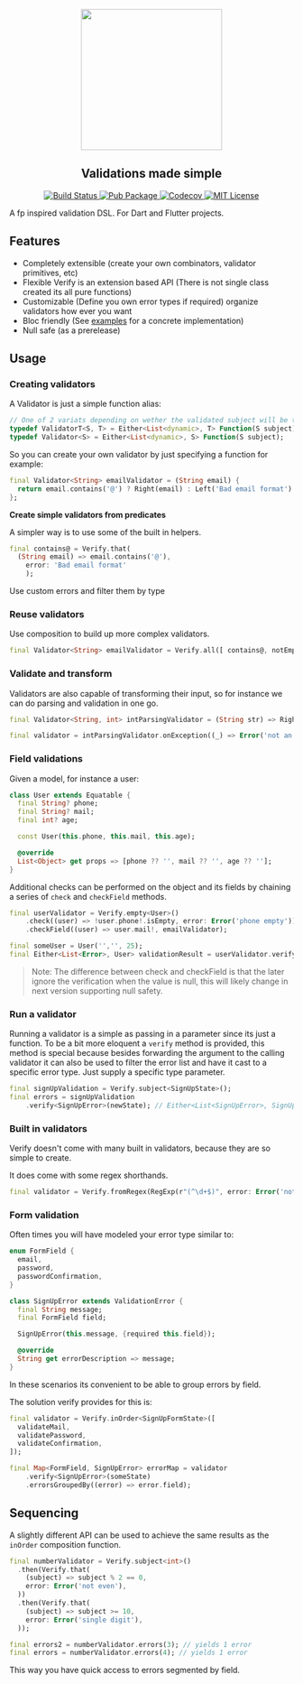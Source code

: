 <p align="center">
<img src="https://github.com/DanielCardonaRojas/verify/raw/master/verify_logo.png" height="250px">
</p>

<h2 align="center">
  Validations made simple
</h2>

<p align="center">
<a href="https://travis-ci.org/github/DanielCardonaRojas/verify">
<img alt="Build Status" src="https://travis-ci.org/DanielCardonaRojas/verify.svg?branch=master">
</a>
 <a href="https://pub.dartlang.org/packages/verify">
    <img alt="Pub Package" src="https://img.shields.io/pub/v/verify.svg">
  </a>

  <a href="https://codecov.io/gh/DanielCardonaRojas/verify">
    <img alt="Codecov" src="https://codecov.io/gh/DanielCardonaRojas/verify/branch/master/graph/badge.svg">
  </a>

<a href="https://opensource.org/licenses/MIT">
<img alt="MIT License" src="https://img.shields.io/badge/License-MIT-blue.svg">
</a>

</p>

A fp inspired validation DSL. For Dart and Flutter projects.

## Features

- Completely extensible (create your own combinators, validator primitives, etc)
- Flexible Verify is an extension based API (There is not single class created its all pure functions)
- Customizable (Define you own error types if required) organize validators how ever you want
- Bloc friendly (See [examples](https://github.com/DanielCardonaRojas/verify/tree/master/example) for a concrete implementation)
- Null safe (as a prerelease)

## Usage

### Creating validators

A Validator is just a simple function alias:

```dart
// One of 2 variats depending on wether the validated subject will be transformed into another type or not
typedef ValidatorT<S, T> = Either<List<dynamic>, T> Function(S subject);
typedef Validator<S> = Either<List<dynamic>, S> Function(S subject);
```

So you can create your own validator by just specifying a function for example:

```dart
final Validator<String> emailValidator = (String email) {
  return email.contains('@') ? Right(email) : Left('Bad email format')
};
```

**Create simple validators from predicates**

A simpler way is to use some of the built in helpers.

```dart
final contains@ = Verify.that(
  (String email) => email.contains('@'),
    error: 'Bad email format'
    );

```

Use custom errors and filter them by type

### Reuse validators

Use composition to build up more complex validators.

```dart
final Validator<String> emailValidator = Verify.all([ contains@, notEmpty ])
```

### Validate and transform

Validators are also capable of transforming their input, so for instance we can do
parsing and validation in one go.

```dart
final Validator<String, int> intParsingValidator = (String str) => Right(int.parse(str));

final validator = intParsingValidator.onException((_) => Error('not an integer'));
```

### Field validations

Given a model, for instance a user:

```dart
class User extends Equatable {
  final String? phone;
  final String? mail;
  final int? age;

  const User(this.phone, this.mail, this.age);

  @override
  List<Object> get props => [phone ?? '', mail ?? '', age ?? ''];
}
```

Additional checks can be performed on the object and its fields by chaining a series of `check`
and `checkField` methods.

```dart
final userValidator = Verify.empty<User>()
    .check((user) => !user.phone!.isEmpty, error: Error('phone empty'))
    .checkField((user) => user.mail!, emailValidator);

final someUser = User('','', 25);
final Either<List<Error>, User> validationResult = userValidator.verify(someUser);
```

> Note: The difference between check and checkField is that the later ignore the verification when the value is null,
> this will likely change in next version supporting null safety.

### Run a validator

Running a validator is a simple as passing in a parameter since its just a function.
To be a bit more eloquent a `verify` method is provided, this method is special because besides
forwarding the argument to the calling validator it can also be used to filter the error list and
have it cast to a specific error type. Just supply a specific type parameter.

```dart
final signUpValidation = Verify.subject<SignUpState>();
final errors = signUpValidation
    .verify<SignUpError>(newState); // Either<List<SignUpError>, SignUpState>
```

### Built in validators

Verify doesn't come with many built in validators, because they are so simple to create.

It does come with some regex shorthands.

```dart
final validator = Verify.fromRegex(RegExp(r"(^\d+$)", error: Error('not just digits')) // Validator<String, int>
```

### Form validation

Often times you will have modeled your error type similar to:

```dart
enum FormField {
  email,
  password,
  passwordConfirmation,
}

class SignUpError extends ValidationError {
  final String message;
  final FormField field;

  SignUpError(this.message, {required this.field});

  @override
  String get errorDescription => message;
}
```

In these scenarios its convenient to be able to group errors by field.

The solution verify provides for this is:

```dart
final validator = Verify.inOrder<SignUpFormState>([
  validateMail,
  validatePassword,
  validateConfirmation,
]);

final Map<FormField, SignUpError> errorMap = validator
    .verify<SignUpError>(someState)
    .errorsGroupedBy((error) => error.field);
```

## Sequencing

A slightly different API can be used to achieve the same results as the `inOrder` composition function.

```dart
final numberValidator = Verify.subject<int>()
  .then(Verify.that(
    (subject) => subject % 2 == 0,
    error: Error('not even'),
  ))
  .then(Verify.that(
    (subject) => subject >= 10,
    error: Error('single digit'),
  ));

final errors2 = numberValidator.errors(3); // yields 1 error
final errors = numberValidator.errors(4); // yields 1 error
```

This way you have quick access to errors segmented by field.
